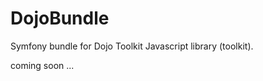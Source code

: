 DojoBundle
==========

Symfony bundle for Dojo Toolkit Javascript library (toolkit).

coming soon ...